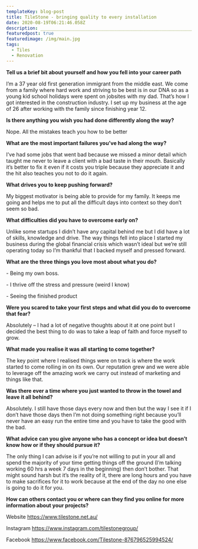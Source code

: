 ```yaml
---
templateKey: blog-post
title: TileStone - bringing quality to every installation
date: 2020-08-19T06:21:46.058Z
description: ______________________________________________________________________________________
featuredpost: true
featuredimage: /img/main.jpg
tags:
  - Tiles
  - Renovation
---
```



**Tell us a brief bit about yourself and how you fell into your career path**

I’m a 37 year old first generation immigrant from the middle east. We come from a family where hard work and striving to be best is in our DNA so as a young kid school holidays were spent on jobsites with my dad. That’s how I got interested in the construction industry. I set up my business at the age of 26 after working with the family since finishing year 12.

**Is there anything you wish you had done differently along the way?** 

Nope. All the mistakes teach you how to be better

**What are the most important failures you’ve had along the way?**

I’ve had some jobs that went bad because we missed a minor detail which taught me never to leave a client with a bad taste in their mouth. Basically it’s better to fix it even if it costs you triple because they appreciate it and the hit also teaches you not to do it again.

**What drives you to keep pushing forward?**

My biggest motivator is being able to provide for my family. It keeps me going and helps me to put all the difficult days into context so they don’t seem so bad.

**What difficulties did you have to overcome early on?**

Unlike some startups I didn’t have any capital behind me but I did have a lot of skills, knowledge and drive. The way things fell into place I started my business during the global financial crisis which wasn’t ideal but we’re still operating today so I’m thankful that I backed myself and pressed forward.

**What are the three things you love most about what you do?**

\- Being my own boss.

\- I thrive off the stress and pressure (weird I know)

\- Seeing the finished product

**Were you scared to take your first steps and what did you do to overcome that fear?**

Absolutely – I had a lot of negative thoughts about it at one point but I decided the best thing to do was to take a leap of faith and force myself to grow.

**What made you realise it was all starting to come together?**

The key point where I realised things were on track is where the work started to come rolling in on its own. Our reputation grew and we were able to leverage off the amazing work we carry out instead of marketing and things like that.

**Was there ever a time where you just wanted to throw in the towel and leave it all behind?**

Absolutely. I still have those days every now and then but the way I see it if I don’t have those days then I’m not doing something right because you’ll never have an easy run the entire time and you have to take the good with the bad.

**What advice can you give anyone who has a concept or idea but doesn’t know how or if they should pursue it?**

The only thing I can advise is if you’re not willing to put in your all and spend the majority of your time getting things off the ground (I’m talking working 60 hrs a week 7 days in the beginning) then don’t bother. That might sound harsh but it’s the reality of it, there are long hours and you have to make sacrifices for it to work because at the end of the day no one else is going to do it for you.

**How can others contact you or where can they find you online for more information about your projects?**

Website <https://www.tilestone.net.au/>

Instagram [](https://www.instagram.com/tilestonegroup/)<https://www.instagram.com/tilestonegroup/>

Facebook <https://www.facebook.com/Tilestone-876796525994524/>